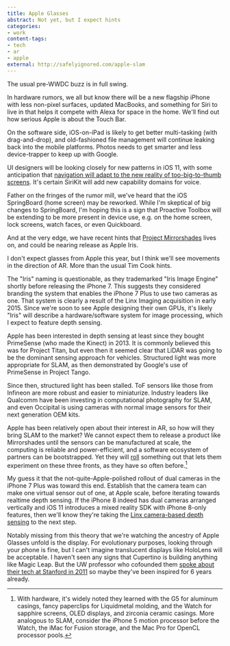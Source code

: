 ```yaml
---
title: Apple Glasses
abstract: Not yet, but I expect hints
categories:
- work
content-tags:
- tech
- ar
- apple
external: http://safelyignored.com/apple-slam
---
```


The usual pre-WWDC buzz is in full swing.

In hardware rumors, we all but know there will be a new flagship iPhone with less non-pixel surfaces, updated MacBooks, and something for Siri to live in that helps it compete with Alexa for space in the home. We'll find out how serious Apple is about the Touch Bar.

On the software side, iOS-on-iPad is likely to get better multi-tasking (with drag-and-drop), and old-fashioned file management will continue leaking back into the mobile platforms. Photos needs to get smarter and less device-trapper to keep up with Google.

UI designers will be looking closely for new patterns in iOS 11, with some anticipation that [navigation will adapt to the new reality of too-big-to-thumb screens](https://medium.com/tall-west/lets-ditch-the-nav-bar-3692cb17cc67). It's certain SiriKit will add new capability domains for voice.

Father on the fringes of the rumor mill, we've heard that the iOS SpringBoard (home screen) may be reworked. While I'm skeptical of big changes to SpringBoard, I'm hoping this is a sign that Proactive Toolbox will be extending to be more present in device use, e.g. on the home screen, lock screens, watch faces, or even Quickboard.

And at the very edge, we have recent hints that [Project Mirrorshades](https://www.reddit.com/r/apple/comments/6ezhwm/iama_foxconn_insider_with_information_on_next_12/diel4xg/) lives on, and could be nearing release as Apple Iris.

I don't expect glasses from Apple this year, but I think we'll see movements in the direction of AR. More than the usual Tim Cook hints.

The "Iris" naming is questionable, as they trademarked "Iris Image Engine" shortly before releasing the iPhone 7. This suggests they considered branding the system that enables the iPhone 7 Plus to use two cameras as one. That system is clearly a result of the Linx Imaging acquisition in early 2015. Since we're soon to see Apple designing their own GPUs, it's likely "Iris" will describe a hardware/software system for image processing, which I expect to feature depth sensing.

Apple has been interested in depth sensing at least since they bought PrimeSense (who made the Kinect) in 2013. It is commonly believed this was for Project Titan, but even then it seemed clear that LiDAR was going to be the dominant sensing approach for vehicles. Structured light was more appropriate for SLAM, as then demonstrated by Google's use of PrimeSense in Project Tango.

Since then, structured light has been stalled. ToF sensors like those from Infineon are more robust and easier to miniaturize. Industry leaders like Qualcomm have been investing in computational photography for SLAM, and even Occipital is using cameras with normal image sensors for their next generation OEM kits.

Apple has been relatively open about their interest in AR, so how will they bring SLAM to the market? We cannot expect them to release a product like Mirrorshades until the sensors can be manufactured at scale, the computing is reliable and power-efficient, and a software ecosystem of partners can be bootstrapped. Yet they will [roll](http://www.macworld.com/article/1151235/macs/apple-rolls.html) something out that lets them experiment on these three fronts, as they have so often before.[^rolling]

[^rolling]: With hardware, it's widely noted they learned with the G5 for aluminum casings, fancy paperclips for Liquidmetal molding, and the Watch for sapphire screens, OLED displays, and zirconia ceramic casings. More analogous to SLAM, consider the iPhone 5 motion processor before the Watch, the iMac for Fusion storage, and the Mac Pro for OpenCL processor pools.

My guess it that the not-quite-Apple-polished rollout of dual cameras in the iPhone 7 Plus was toward this end. Establish that the camera team can make one virtual sensor out of one, at Apple scale, before iterating towards realtime depth sensing. If the iPhone 8 indeed has dual cameras arranged vertically and iOS 11 introduces a mixed reality SDK with iPhone 8-only features, then we'll know they're taking the [Linx camera-based depth sensing](https://www.scribd.com/doc/261875793/LinX-Imaging-Presentation#page=21) to the next step.

Notably missing from this theory that we're watching the ancestry of Apple Glasses unfold is the display. For evolutionary purposes, looking through your phone is fine, but I can't imagine translucent displays like HoloLens will be acceptable. I haven't seen any signs that Cupertino is building anything like Magic Leap. But the UW professor who cofounded them [spoke about their tech at Stanford in 2011](https://talks.stanford.edu/brian-schowengerdt-near-to-eye-volumetric-3d-displays-using-scanned-light/) so maybe they've been inspired for 6 years already.
